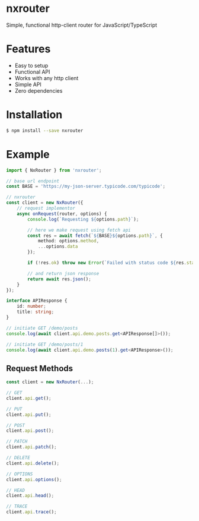 # nxrouter

Simple, functional http-client router for JavaScript/TypeScript

# Features

* Easy to setup
* Functional API
* Works with any http client
* Simple API
* Zero dependencies

# Installation

```sh
$ npm install --save nxrouter
```

# Example

```ts
import { NxRouter } from 'nxrouter';

// base url endpoint
const BASE = 'https://my-json-server.typicode.com/typicode';

// nxrouter
const client = new NxRouter({
    // request implementor
    async onRequest(router, options) {
        console.log(`Requesting ${options.path}`);

        // here we make request using fetch api
        const res = await fetch(`${BASE}${options.path}`, {
            method: options.method,
            ...options.data
        });

        if (!res.ok) throw new Error(`Failed with status code ${res.status}`);

        // and return json response
        return await res.json();
    }
});

interface APIResponse {
    id: number;
    title: string;
}

// initiate GET /demo/posts
console.log(await client.api.demo.posts.get<APIResponse[]>());

// initiate GET /demo/posts/1
console.log(await client.api.demo.posts(1).get<APIResponse>());
```

## Request Methods

```js
const client = new NxRouter(...);

// GET
client.api.get();

// PUT
client.api.put();

// POST
client.api.post();

// PATCH
client.api.patch();

// DELETE
client.api.delete();

// OPTIONS
client.api.options();

// HEAD
client.api.head();

// TRACE
client.api.trace();
```